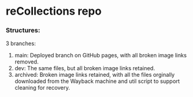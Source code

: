 # reCollections repo

### Structures:
3 branches:
1. main: Deployed branch on GitHub pages, with all broken image links removed.
2. dev: The same files, but all broken image links retained.
3. archived: Broken image links retained, with all the files orginally downloaded from the Wayback machine and util script to support cleaning for recovery. 